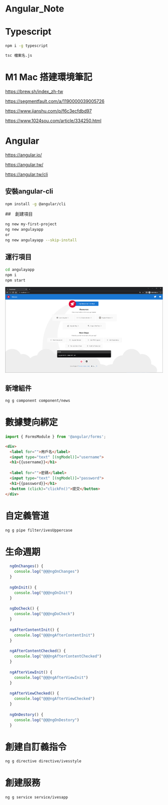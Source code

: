 # Angular_Note


# Typescript

```bash
npm i -g typescript
```


```bash
tsc 檔案名.js
```

# M1 Mac 搭建環境筆記

https://brew.sh/index_zh-tw

https://segmentfault.com/a/1190000039005726

https://www.jianshu.com/p/f6c3ecfdbd97

https://www.1024sou.com/article/334250.html

# Angular

https://angular.io/

https://angular.tw/

https://angular.tw/cli


## 安裝angular-cli

```bash
npm install -g @angular/cli
```

##　創建項目

```bash
ng new my-first-project
ng new angulayapp
or
ng new angulayapp --skip-install
```



## 運行項目

```bash
cd angulayapp
npm i
npm start
```

![image](./images/20220314105326.png)

## 新增組件

```bash
ng g component component/news
```

# 數據雙向綁定

```js
import { FormsModule } from '@angular/forms';
```

```html
<div>
  <label for="">用戶名</label>
  <input type="text" [(ngModel)]="username">
  <h1>{{username}}</h1>

  <label for="">密碼</label>
  <input type="text" [(ngModel)]="password">
  <h1>{{password}}</h1>
  <button (click)="clickFn()">提交</button>
</div>
```

# 自定義管道

```bash
ng g pipe filter/ivesUppercase
```

# 生命週期

```js
  ngOnChanges() {
    console.log("@@@ngOnChanges")
  }

  ngOnInit() {
    console.log("@@@ngOnInit")
  }

  ngDoCheck() {
    console.log("@@@ngDoCheck")
  }

  ngAfterContentInit() {
    console.log("@@@ngAfterContentInit")
  }

  ngAfterContentChecked() {
    console.log("@@@ngAfterContentChecked")
  }

  ngAfterViewInit() {
    console.log("@@@ngAfterViewInit")
  }

  ngAfterViewChecked() {
    console.log("@@@ngAfterViewChecked")
  }

  ngOnDestory() {
    console.log("@@@ngOnDestory")
  }
```

# 創建自訂義指令

```bash
ng g directive directive/ivesstyle
```

# 創建服務

```bash
ng g service service/ivesapp
```